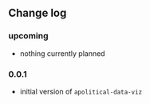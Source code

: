 Change log
---

### upcoming

- nothing currently planned

### 0.0.1

- initial version of `apolitical-data-viz`
